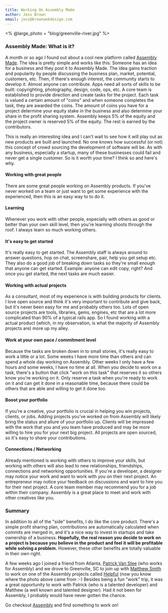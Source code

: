 ```yaml
---
title: Working On Assembly Made
author: Jess Brown
email: jess@brownwebdesign.com
---
```

<% @large_photo = "blog/greenville-river.jpg" %>


### Assembly Made: What is it?

A month or so ago I found out about a cool new platform called [Assembly
Made][1]. The idea is pretty simple and works like this: Someone has an
idea for a business and they post it to Assembly Made. The idea gains
traction and popularity by people discussing the business plan, market,
potential, customers, etc. Then, if there's enough interest, the
community starts to develop it. Almost anyone can contribute. Apps need
all sorts of skills to be built: copyrighting, photography, design,
code, ops, etc. A core team is established to provide direction and
create tasks for the project. Each task is valued a certain amount of
"coins" and when someone completes the task, they are awarded the
coins. The amount of coins you have for a project determine your equity
stake in the business and also determine your share in the profit
sharing system. Assembly keeps 5% of the equity and the project owner is
reserved 5% of the equity. The rest is earned by the contributors.

This is really an interesting idea and I can't wait to see how it will
play out as new products are built and launched. No one knows how
successful (or not) this concept of crowd sourcing the development of
software will be. As with any business, especially a startup, many of
these businesses could fail and never get a single customer. So is it
worth your time? I think so and here's why.

#### Working with great people

There are some great people working on Assembly products. If you've
never worked on a team or just want to get some experience with the
experienced, then this is an easy way to to do it. 

#### Learning

Whenever you work with other people, especially with others as good or
better than your own skill level, then you're learning shoots through
the roof. I always learn so much working others.

#### It's easy to get started

It's really easy to get started. The Assembly staff is always around to
answer questions, hop on chat, screenshare, pair, help you get setup
etc. They also do a good job of breaking down tasks so they're small
enough that anyone can get started. Example: anyone can edit copy,
right? And once you get started, the next tasks are much easier.

#### Working with actual projects

As a consultant, most of my experience is with building products for
clients. I love open source and think it's very important to contribute
and give back, but it's never been easy for me and probably others too.
Lots of open source projects are tools, libraries, gems, engines, etc
that are a lot more complicated than 90% of a typical rails app. So I
found working with a actual product (which, in my observation, is what
the majority of Assembly projects are) more up my alley.

#### Work at your own pace / commitment level

Because the tasks are broken down in to small stories, it's really easy
to work a little or a lot. Some weeks I have more time than others and
can spend a whole day working on Assembly. Other weeks I only have a few
hours and some weeks, I have no time at all. When you decide to work on
a task, there's a button that click "work on this task" that reserves it
so others know you're working on it. Only reserve a task when you're
ready to work on it and can get it done in a reasonable time, because
there could be others that are able and willing to get it done too.

#### Boost your portfolio

If you're a creative, your portfolio is crucial in helping you win
projects, clients, or jobs. Adding projects you've worked on from
Assembly will likely bring the status and allure of your portfolio up.
Clients will be impressed with the work that you and you team have
produced and may be more willing to hire you for your next big project.
All projects are open sourced, so it's easy to share your contributions.

#### Connections / Networking

Already mentioned is working with others to improve your skills, but
working with others will also lead to new relationships, friendships,
connections and networking opportunities. If you're a developer, a
designer may notice your work and want to work with you on their next
project. An entrepreneur may notice your feedback on discussions and
want to hire you for their next project. A core team member may
recommend you for a job within their company. Assembly is a great place
to meet and work with other creatives like you.

### Summary

In addition to all of the "side" benefits, I do like the core product.
There's a simple profit sharing plan, contributions are automatically
calculated when commits are merged in, and it's a nice way to invest in
startups and take ownership of a business. **Hopefully, the real reason
you decide to work on a project is because you believe in the product
and feel it will be profitable while solving a problem.** However, these
other benefits are totally valuable in their own right.

A few weeks ago I joined a friend from Atlanta, [Patrick Van Stee][2]
(who works for Assembly) and we drove to Greenville, SC to join up with
[Matthew Smith][3] to work on one of the Assembly projects called
[Helpful][4] (now you know where the photo above came from :-) Besides
being a fun "work" trip, it was a great opportunity to work with Patrick
(who is a talented developer) and Matthew (a well known and talented
designer). Had it not been for Assembly, I probably would have never
gotten the chance.

Go checkout [Assembly][1] and find something to work on!


[1]:http://www.assemblymade.com
[2]:https://twitter.com/vanstee
[3]:https://twitter.com/whale
[4]:https://helpful.io
